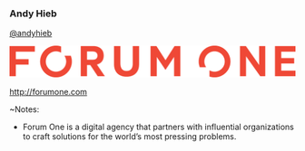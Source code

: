 ### Andy Hieb

[@andyhieb](http://twitter.com/andyhieb)

![Forum One](slides/img/ForumOne_RGB_Wordmark.png)

<http://forumone.com>

~Notes:

* Forum One is a digital agency that partners with influential organizations to craft solutions for the world’s most pressing problems.
